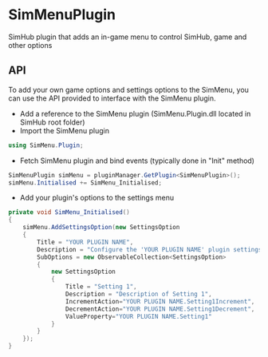 # SimMenuPlugin
SimHub plugin that adds an in-game menu to control SimHub, game and other options

## API

To add your own game options and settings options to the SimMenu, you can use the API provided to interface with the SimMenu plugin.
 
- Add a reference to the SimMenu plugin (SimMenu.Plugin.dll located in SimHub root folder)
- Import the SimMenu plugin
```C#
using SimMenu.Plugin;
```
- Fetch SimMenu plugin and bind events (typically done in "Init" method)
```C#
SimMenuPlugin simMenu = pluginManager.GetPlugin<SimMenuPlugin>();
simMenu.Initialised += SimMenu_Initialised;
```
- Add your plugin's options to the settings menu
```C#
private void SimMenu_Initialised()
{
	simMenu.AddSettingsOption(new SettingsOption
	{
		Title = "YOUR PLUGIN NAME",
		Description = "Configure the 'YOUR PLUGIN NAME' plugin settings",
		SubOptions = new ObservableCollection<SettingsOption>
		{
			new SettingsOption
			{ 
				Title = "Setting 1", 
				Description = "Description of Setting 1", 
				IncrementAction="YOUR PLUGIN NAME.Setting1Increment", 
				DecrementAction="YOUR PLUGIN NAME.Setting1Decrement", 
				ValueProperty="YOUR PLUGIN NAME.Setting1"
			}
		}
	});
}
```
